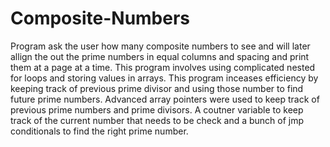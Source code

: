 # Composite-Numbers
Program ask the user how many composite numbers to see and will later allign the out the prime numbers in equal columns and spacing and print them at a page at a time. This program involves using complicated nested for loops and storing values in arrays. This program inceases efficiency by keeping track of previous prime divisor and using those number to find future prime numbers. Advanced array pointers were used to keep track of previous prime numbers and prime divisors. A coutner variable to keep track of the current number that needs to be check and a bunch of jmp conditionals to find the right prime number.
